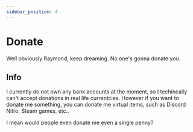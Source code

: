 ```yaml
---
sidebar_position: 4
---
```


# Donate

Well obviously Raymond, keep dreaming. No one's gonna donate you.

## Info

I currently do not own any bank accounts at the moment, so I techincally can't accept donations in real life currentcies. However if you want to donate me something, you can donate me virtual items, such as Discord Nitro, Steam games, etc..

I mean would people even donate me even a single penny?